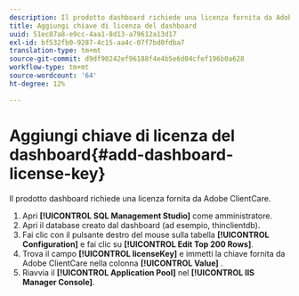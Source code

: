 ```yaml
---
description: Il prodotto dashboard richiede una licenza fornita da Adobe ClientCare.
title: Aggiungi chiave di licenza del dashboard
uuid: 51ec87a8-e9cc-4aa1-8d13-a79612a13d17
exl-id: bf532fb0-9287-4c15-aa4c-07f7bd0fdba7
translation-type: tm+mt
source-git-commit: d9df90242ef96188f4e4b5e6d04cfef196b0a628
workflow-type: tm+mt
source-wordcount: '64'
ht-degree: 12%

---
```


# Aggiungi chiave di licenza del dashboard{#add-dashboard-license-key}

Il prodotto dashboard richiede una licenza fornita da Adobe ClientCare.

1. Apri **[!UICONTROL SQL Management Studio]** come amministratore.
1. Apri il database creato dal dashboard (ad esempio, thinclientdb).
1. Fai clic con il pulsante destro del mouse sulla tabella **[!UICONTROL Configuration]** e fai clic su **[!UICONTROL Edit Top 200 Rows]**.
1. Trova il campo **[!UICONTROL licenseKey]** e immetti la chiave fornita da Adobe ClientCare nella colonna **[!UICONTROL Value]** .
1. Riavvia il **[!UICONTROL Application Pool]** nel **[!UICONTROL IIS Manager Console]**.
